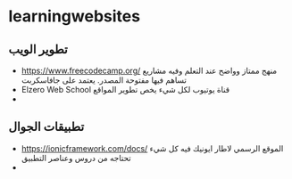 # learningwebsites

## تطوير الويب
- https://www.freecodecamp.org/ منهج ممتاز وواضح عند التعلم وفيه مشاريع تساهم فيها مفتوحة المصدر. يعتمد على جافاسكربت 
- Elzero Web School قناة يوتيوب لكل شيء يخص تطوير المواقع
- 
## تطبيقات الجوال
- https://ionicframework.com/docs/ الموقع الرسمي لاطار ايونيك فيه كل شيء تحتاجه من دروس وعناصر التطبيق 
- 

